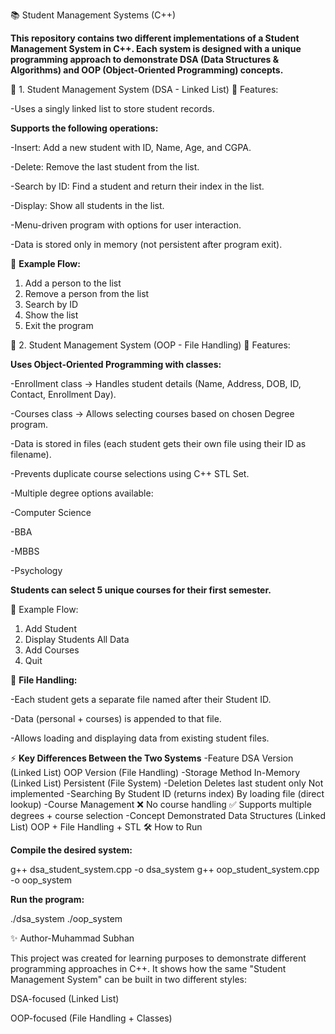 📚 Student Management Systems (C++)

**This repository contains two different implementations of a Student Management System in C++.
Each system is designed with a unique programming approach to demonstrate DSA (Data Structures & Algorithms) and OOP (Object-Oriented Programming) concepts.**

🔹 1. Student Management System (DSA - Linked List)
📌 Features:

-Uses a singly linked list to store student records.

**Supports the following operations:**

-Insert: Add a new student with ID, Name, Age, and CGPA.

-Delete: Remove the last student from the list.

-Search by ID: Find a student and return their index in the list.

-Display: Show all students in the list.

-Menu-driven program with options for user interaction.

-Data is stored only in memory (not persistent after program exit).

📖 **Example Flow:**
1. Add a person to the list
2. Remove a person from the list
3. Search by ID
4. Show the list
5. Exit the program

🔹 2. Student Management System (OOP - File Handling)
📌 Features:

**Uses Object-Oriented Programming with classes:**

-Enrollment class → Handles student details (Name, Address, DOB, ID, Contact, Enrollment Day).

-Courses class → Allows selecting courses based on chosen Degree program.

-Data is stored in files (each student gets their own file using their ID as filename).

-Prevents duplicate course selections using C++ STL Set.

-Multiple degree options available:

-Computer Science

-BBA

-MBBS

-Psychology

**Students can select 5 unique courses for their first semester.**

📖 Example Flow:
1. Add Student
2. Display Students All Data
3. Add Courses
4. Quit

📂 **File Handling:**

-Each student gets a separate file named after their Student ID.

-Data (personal + courses) is appended to that file.

-Allows loading and displaying data from existing student files.

⚡ **Key Differences Between the Two Systems**
-Feature	DSA Version (Linked List)	OOP Version (File Handling)
-Storage Method	In-Memory (Linked List)	Persistent (File System)
-Deletion	Deletes last student only	Not implemented
-Searching	By Student ID (returns index)	By loading file (direct lookup)
-Course Management	❌ No course handling	✅ Supports multiple degrees + course selection
-Concept Demonstrated	Data Structures (Linked List)	OOP + File Handling + STL
🛠️ How to Run

**Compile the desired system:**

g++ dsa_student_system.cpp -o dsa_system
g++ oop_student_system.cpp -o oop_system


**Run the program:**

./dsa_system
./oop_system

✨ Author-Muhammad Subhan

This project was created for learning purposes to demonstrate different programming approaches in C++.
It shows how the same "Student Management System" can be built in two different styles:

DSA-focused (Linked List)

OOP-focused (File Handling + Classes)
